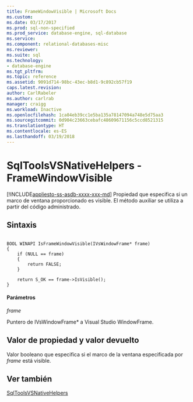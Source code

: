 ```yaml
---
title: FrameWindowVisible | Microsoft Docs
ms.custom: 
ms.date: 03/17/2017
ms.prod: sql-non-specified
ms.prod_service: database-engine, sql-database
ms.service: 
ms.component: relational-databases-misc
ms.reviewer: 
ms.suite: sql
ms.technology:
- database-engine
ms.tgt_pltfrm: 
ms.topic: reference
ms.assetid: 9091d714-98bc-43ec-b8d1-9c892cb57f19
caps.latest.revision: 
author: CarlRabeler
ms.author: carlrab
manager: craigg
ms.workload: Inactive
ms.openlocfilehash: 1ca04eb39cc1e5ba135a78147094a748e5d75aa3
ms.sourcegitcommit: 0d904c23663cebafc48609671156c5ccd8521315
ms.translationtype: HT
ms.contentlocale: es-ES
ms.lasthandoff: 03/19/2018
---
```

# <a name="sqltoolsvsnativehelpers---framewindowvisible"></a>SqlToolsVSNativeHelpers - FrameWindowVisible
[!INCLUDE[appliesto-ss-asdb-xxxx-xxx-md](../includes/appliesto-ss-asdb-xxxx-xxx-md.md)]
  Propiedad que especifica si un marco de ventana proporcionado es visible. El método auxiliar se utiliza a partir del código administrado.  
  
## <a name="syntax"></a>Sintaxis  
  
```  
  
BOOL WINAPI IsFrameWindowVisible(IVsWindowFrame* frame)  
{  
    if (NULL == frame)  
    {  
        return FALSE;  
    }  
  
    return S_OK == frame->IsVisible();  
}  
```  
  
#### <a name="parameters"></a>Parámetros  
 *frame*  
  
 Puntero de IVsWindowFrame* a Visual Studio WindowFrame.  
  
## <a name="property-valuereturn-value"></a>Valor de propiedad y valor devuelto  
 Valor booleano que especifica si el marco de la ventana especificada por *frame* está visible.  
  
## <a name="see-also"></a>Ver también  
 [SqlToolsVSNativeHelpers](../relational-databases/sqltoolsvsnativehelpers.md)  
  
  
